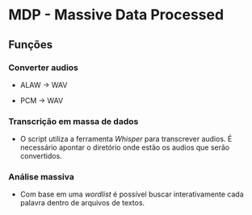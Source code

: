 # MDP - Massive Data Processed

## Funções

### Converter audios

* ALAW -> WAV

* PCM -> WAV

### Transcrição em massa de dados

* O script utiliza a ferramenta *Whisper* para transcrever audios. É necessário apontar o diretório onde estão os audios que serão convertidos.

### Análise massiva

* Com base em uma *wordlist* é possível buscar interativamente cada palavra dentro de arquivos de textos.


